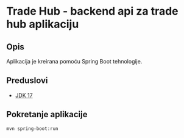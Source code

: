 # Trade Hub - backend api za trade hub aplikaciju

## Opis ##

Aplikacija je kreirana pomoću Spring Boot tehnologije.

## Preduslovi ##

- [JDK 17](https://www.oracle.com/java/technologies/downloads/#java17)

## Pokretanje aplikacije ##
   ```sh
   mvn spring-boot:run
   ```
